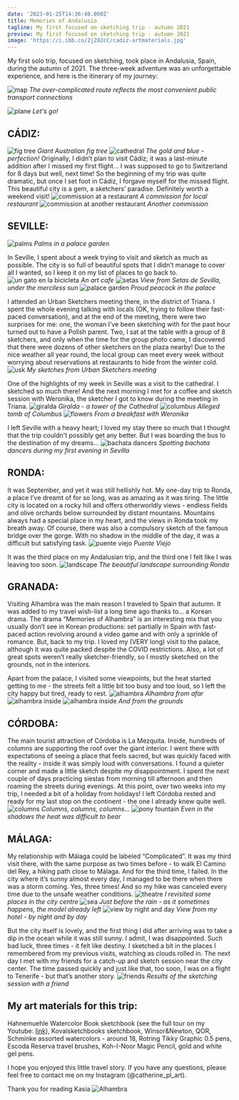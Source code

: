 ```yaml
---
date: '2023-01-25T14:36:40.000Z'
title: Memories of Andalusia
tagline: My first focused on sketching trip - autumn 2021
preview: My first focused on sketching trip - autumn 2021
image: 'https://i.ibb.co/2j282cC/cadiz-artmaterials.jpg'
---
```

My first solo trip, focused on sketching, took place in Andalusia, Spain, during the autumn of 2021. The three-week adventure was an unforgettable experience, and here is the itinerary of my journey:

![map](https://i.ibb.co/WWFXdQD/Untitled-Artwork-15.jpg)
*The over-complicated route reflects the most convenient public transport connections*

![plane](https://i.ibb.co/c3JGcnP/start-of-the-trip.jpg)
*Let's go!*

## CÁDIZ:
![fig tree](https://i.ibb.co/b3Cmv7w/cadiz-street.jpg)
*Giant Australian fig tree*
![cathedral](https://i.ibb.co/yN3CCCf/cadiz-city.jpg)
*The gold and blue - perfection!*
Originally, I didn’t plan to visit Cádiz; it was a last-minute addition after I missed my first flight… I was supposed to go to Switzerland for 8 days but well, next time! So the beginning of my trip was quite dramatic, but once I set foot in Cádiz, I forgave myself for the missed flight. This beautiful city is a gem, a sketchers’ paradise. Definitely worth a weekend visit!
![commission at a restaurant](https://i.ibb.co/rtH83sP/cadiz-restaurant-commision1.jpg)
*A commission for local restaurant*
![commission at another restaurant](https://i.ibb.co/DfzPsbm/cadiz-commision2.jpg )
*Another commission*


## SEVILLE:
![palms](https://i.ibb.co/FDRxxsh/sevilla-palms.jpg "palms")
*Palms in a palace garden*

In Seville, I spent about a week trying to visit and sketch as much as possible. The city is so full of beautiful spots that I didn’t manage to cover all I wanted, so I keep it on my list of places to go back to.
![un gato en la bicicleta](https://i.ibb.co/DbXrn1w/sevilla-cafe.jpg)
*An art cafe*
![setas](https://i.ibb.co/0cwfHYR/sevilla-setas.jpg)
*View from Setas de Sevilla, under the merciless sun*
![palace garden](https://i.ibb.co/Q8RYzrZ/sevilla-palace.jpg)
*Proud peacock in the palace*

I attended an Urban Sketchers meeting there, in the district of Triana. I spent the whole evening talking with locals (OK, trying to follow their fast-paced conversation), and at the end of the meeting, there were two surprises for me: one, the woman I’ve been sketching with for the past hour turned out to have a Polish parent. Two, I sat at the table with a group of 8 sketchers, and only when the time for the group photo came, I discovered that there were dozens of other sketchers on the plaza nearby! Due to the nice weather all year round, the local group can meet every week without worrying about reservations at restaurants to hide from the winter cold.
![usk](https://i.ibb.co/0BHPg6c/sevila-uskmeeting-sketch1.jpg)
*My sketches from Urban Sketchers meeting*

One of the highlights of my week in Seville was a visit to the cathedral. I sketched so much there! And the next morning I met for a coffee and sketch session with Weronika, the sketcher I got to know during the meeting in Triana.
![giralda](https://i.ibb.co/4tk524K/sevilla-giralda.jpg)
*Giralda - a tower of the Cathedral*
![columbus](https://i.ibb.co/2Wy265T/sevilla-columbus-tomb.jpg)
*Alleged tomb of Columbus*
![flowers](https://i.ibb.co/2Nfnc7F/sevilla-breakfast-with-weronika.jpg )
*From a breakfast with Weronika*

I left Seville with a heavy heart; I loved my stay there so much that I thought that the trip couldn't possibly get any better. But I was boarding the bus to the destination of my dreams…
![bachata dancers](https://i.ibb.co/VmLvhLy/sevilla-bachata.jpg)
*Spotting bachata dancers during my first evening in Sevilla*

## RONDA:
It was September, and yet it was still hellishly hot. My one-day trip to Ronda, a place I’ve dreamt of for so long, was as amazing as it was tiring. The little city is located on a rocky hill and offers otherworldly views - endless fields and olive orchards below surrounded by distant mountains. Mountains always had a special place in my heart, and the views in Ronda took my breath away. Of course, there was also a compulsory sketch of the famous bridge over the gorge. With no shadow in the middle of the day, it was a difficult but satisfying task.
![puente viejo](https://i.ibb.co/8ByWxQn/ronda-bridge.jpg)
*Puente Viejo*

It was the third place on my Andalusian trip, and the third one I felt like I was leaving too soon.
![landscape](https://i.ibb.co/vqF9kkT/ronda-landscape.jpg)
*The beautiful landscape surrounding Ronda*

## GRANADA:
Visiting Alhambra was the main reason I traveled to Spain that autumn. It was added to my travel wish-list a long time ago thanks to… a Korean drama. The drama “Memories of Alhambra” is an interesting mix that you usually don’t see in Korean productions: set partially in Spain with fast-paced action revolving around a video game and with only a sprinkle of romance. But, back to my trip. I loved my (VERY long) visit to the palace, although it was quite packed despite the COVID restrictions. Also, a lot of great spots weren’t really sketcher-friendly, so I mostly sketched on the grounds, not in the interiors.

Apart from the palace, I visited some viewpoints, but the heat started getting to me - the streets felt a little bit too busy and too loud, so I left the city happy but tired, ready to rest.
![alhambra](https://i.ibb.co/w4zS7Jf/granada-alhambra-from-afar.jpg)
*Alhambra from afar*
![alhambra inside](https://i.ibb.co/P4bXKNv/granada-alhambra.jpg)
![alhambra inside](https://i.ibb.co/P4bXKNv/granada-alhambra.jpg)
*And from the grounds*

## CÓRDOBA:
The main tourist attraction of Córdoba is La Mezquita. Inside, hundreds of columns are supporting the roof over the giant interior. I went there with expectations of seeing a place that feels sacred, but was quickly faced with the reality - inside it was simply loud with conversations. I found a quieter corner and made a little sketch despite my disappointment. I spent the next couple of days practicing siestas from morning till afternoon and then roaming the streets during evenings. At this point, over two weeks into my trip, I needed a bit of a holiday from holidays! I left Córdoba rested and ready for my last stop on the continent - the one I already knew quite well.
![columns](https://i.ibb.co/BG00k45/cordoba-mezquita.jpg)
*Columns, columns, columns...*
![pony fountain](https://i.ibb.co/rvF1Lt2/cordoba-sunny.jpg)
*Even in the shadows the heat was difficult to bear*

## MÁLAGA:
My relationship with Málaga could be labeled “Complicated”. It was my third visit there, with the same purpose as two times before - to walk El Camino del Rey, a hiking path close to Málaga. And for the third time, I failed. In the city where it’s sunny almost every day, I managed to be there when there was a storm coming. Yes, three times! And so my hike was canceled every time due to the unsafe weather conditions.
![theatre](https://i.ibb.co/4f9b7G6/malaga-theatre.jpg)
*I revisited some places in the city centre*
![sea](https://i.ibb.co/CKYFJwf/malaga-before-the-rain.jpg)
*Just before the rain - as it sometimes happens, the model already left*
![view by night and day](https://i.ibb.co/Sxwxzx7/malaga-night-and-day.jpg)
*View from my hotel - by night and by day*


But the city itself is lovely, and the first thing I did after arriving was to take a dip in the ocean while it was still sunny. I admit, I was disappointed. Such bad luck, three times - it felt like destiny. I sketched a bit in the places I remembered from my previous visits, watching as clouds rolled in. The next day I met with my friends for a catch-up and sketch session near the city center. The time passed quickly and just like that, too soon, I was on a flight to Tenerife - but that’s another story.
![friends](https://i.ibb.co/NSrh9Gp/malaga-sketches-by-me-and-lynnie.jpg)
*Results of the sketching session with a friend*

## My art materials for this trip:
Hahnemuehle Watercolor Book sketchbook (see the full tour on my Youtube: [link](https://youtu.be/6OZE9n478wc)),
Kovalsketchbooks sketchbook,
Winsor&Newton, QOR, Schminke assorted watercolors - around 18,
Rotring Tikky Graphic 0.5 pens,
Escoda Reserva travel brushes,
Koh-I-Noor Magic Pencil,
gold and white gel pens.

I hope you enjoyed this little travel story. If you have any questions, please feel free to contact me on my Instagram (@catherine_pl_art).

Thank you for reading
Kasia
![Alhambra](https://i.ibb.co/dMvkN1x/granda-sketchingi-n-alhambra.jpg "Alhambra")
